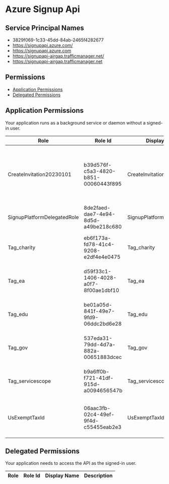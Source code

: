 # Azure Signup Api
## Service Principal Names
- 3829f069-1c33-45dd-84ab-2465f4282677
- https://signupapi.azure.com/
- https://signupapi.azure.com
- https://signupapi-airgap.trafficmanager.net/
- https://signupapi-airgap.trafficmanager.net

 ## Permissions
- [Application Permissions](#application-permissions)
- [Delegated Permissions](#delegated-permissions)

## Application Permissions
Your application runs as a background service or daemon without a signed-in user.

| Role | Role Id | Display Name | Description |
|---|---|---|---|
| CreateInvitation20230101 | b39d576f-c5a3-4820-b851-00060443f895 | CreateInvitation20230101 | Allows the app to create and get a new InvitationId for tenant and billing account creation. |
| SignupPlatformDelegatedRole | 8de2faed-dae7-4e94-8d5d-a49be218c680 | SignupPlatformDelegatedRole | Provides delegated role to the caller. |
| Tag_charity | eb6f173a-fd78-41c4-9208-e2df4e4e0475 | Tag_charity | Allows partners to add tags with charity namespace. |
| Tag_ea | d59f33c1-1406-4028-a0f7-8f00ae1dbf10 | Tag_ea | Allows partners to add tags with ea namespace. |
| Tag_edu | be01a05d-841f-49e7-9fd9-06ddc2bd6e28 | Tag_edu | Allows partners to add tags with edu namespace. |
| Tag_gov | 537eda31-79dd-4d7a-882a-00651883dcec | Tag_gov | Allows partners to add tags with gov namespace. |
| Tag_servicescope | b9a6ff0b-f721-41df-915d-a0094656547b | Tag_servicescope | Allows partners to add tags with servicescope namespace. |
| UsExemptTaxId | 06aac3fb-02c4-49ef-9f4d-c55455eab2e3 | UsExemptTaxId | Allows the app to create a billing account with UsExempt taxid. |

## Delegated Permissions
Your application needs to access the API as the signed-in user. 

| Role | Role Id | Display Name | Description |
|---|---|---|---|

